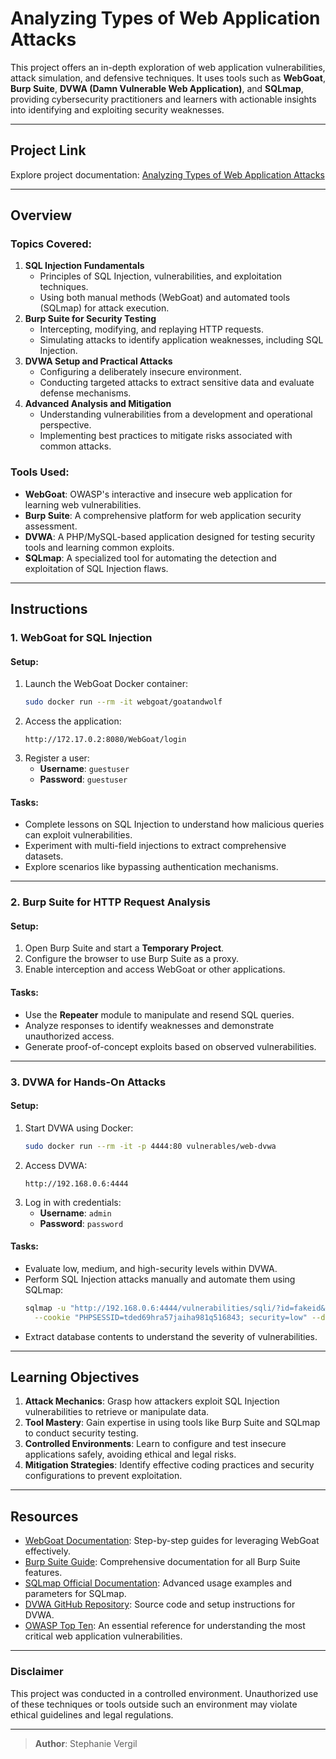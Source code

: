 # Analyzing Types of Web Application Attacks

This project offers an in-depth exploration of web application vulnerabilities, attack simulation, and defensive techniques. It uses tools such as **WebGoat**, **Burp Suite**, **DVWA (Damn Vulnerable Web Application)**, and **SQLmap**, providing cybersecurity practitioners and learners with actionable insights into identifying and exploiting security weaknesses.

---

## Project Link

Explore project documentation: [Analyzing Types of Web Application Attacks](https://github.com/StephVergil/Analyzing-Types-of-Web-Application-Attacks/blob/main/Analyzing%20Types%20of%20Web%20Application%20Attacks.docx)

---

## Overview

### Topics Covered:
1. **SQL Injection Fundamentals**  
   - Principles of SQL Injection, vulnerabilities, and exploitation techniques.  
   - Using both manual methods (WebGoat) and automated tools (SQLmap) for attack execution.
2. **Burp Suite for Security Testing**  
   - Intercepting, modifying, and replaying HTTP requests.  
   - Simulating attacks to identify application weaknesses, including SQL Injection.  
3. **DVWA Setup and Practical Attacks**  
   - Configuring a deliberately insecure environment.  
   - Conducting targeted attacks to extract sensitive data and evaluate defense mechanisms.  
4. **Advanced Analysis and Mitigation**  
   - Understanding vulnerabilities from a development and operational perspective.  
   - Implementing best practices to mitigate risks associated with common attacks.

### Tools Used:
- **WebGoat**: OWASP's interactive and insecure web application for learning web vulnerabilities.  
- **Burp Suite**: A comprehensive platform for web application security assessment.  
- **DVWA**: A PHP/MySQL-based application designed for testing security tools and learning common exploits.  
- **SQLmap**: A specialized tool for automating the detection and exploitation of SQL Injection flaws.  

---

## Instructions

### 1. WebGoat for SQL Injection

#### Setup:
1. Launch the WebGoat Docker container:
   ```bash
   sudo docker run --rm -it webgoat/goatandwolf
   ```
2. Access the application:
   ```
   http://172.17.0.2:8080/WebGoat/login
   ```
3. Register a user:
   - **Username**: `guestuser`  
   - **Password**: `guestuser`  

#### Tasks:
- Complete lessons on SQL Injection to understand how malicious queries can exploit vulnerabilities.  
- Experiment with multi-field injections to extract comprehensive datasets.
- Explore scenarios like bypassing authentication mechanisms.

---

### 2. Burp Suite for HTTP Request Analysis

#### Setup:
1. Open Burp Suite and start a **Temporary Project**.  
2. Configure the browser to use Burp Suite as a proxy.  
3. Enable interception and access WebGoat or other applications.

#### Tasks:
- Use the **Repeater** module to manipulate and resend SQL queries.
- Analyze responses to identify weaknesses and demonstrate unauthorized access.
- Generate proof-of-concept exploits based on observed vulnerabilities.

---

### 3. DVWA for Hands-On Attacks

#### Setup:
1. Start DVWA using Docker:
   ```bash
   sudo docker run --rm -it -p 4444:80 vulnerables/web-dvwa
   ```
2. Access DVWA:
   ```
   http://192.168.0.6:4444
   ```
3. Log in with credentials:
   - **Username**: `admin`  
   - **Password**: `password`  

#### Tasks:
- Evaluate low, medium, and high-security levels within DVWA.
- Perform SQL Injection attacks manually and automate them using SQLmap:
   ```bash
   sqlmap -u "http://192.168.0.6:4444/vulnerabilities/sqli/?id=fakeid&Submit=Submit" \
     --cookie "PHPSESSID=tded69hra57jaiha981q516843; security=low" --dump
   ```
- Extract database contents to understand the severity of vulnerabilities.

---

## Learning Objectives

1. **Attack Mechanics**: Grasp how attackers exploit SQL Injection vulnerabilities to retrieve or manipulate data.
2. **Tool Mastery**: Gain expertise in using tools like Burp Suite and SQLmap to conduct security testing.
3. **Controlled Environments**: Learn to configure and test insecure applications safely, avoiding ethical and legal risks.
4. **Mitigation Strategies**: Identify effective coding practices and security configurations to prevent exploitation.

---

## Resources

- [WebGoat Documentation](https://owasp.org/www-project-webgoat/): Step-by-step guides for leveraging WebGoat effectively.  
- [Burp Suite Guide](https://portswigger.net/burp/documentation): Comprehensive documentation for all Burp Suite features.  
- [SQLmap Official Documentation](https://sqlmap.org/): Advanced usage examples and parameters for SQLmap.  
- [DVWA GitHub Repository](https://github.com/digininja/DVWA): Source code and setup instructions for DVWA.  
- [OWASP Top Ten](https://owasp.org/www-project-top-ten/): An essential reference for understanding the most critical web application vulnerabilities.

---

### Disclaimer
This project was conducted in a controlled environment. Unauthorized use of these techniques or tools outside such an environment may violate ethical guidelines and legal regulations.

---

> **Author**: Stephanie Vergil

